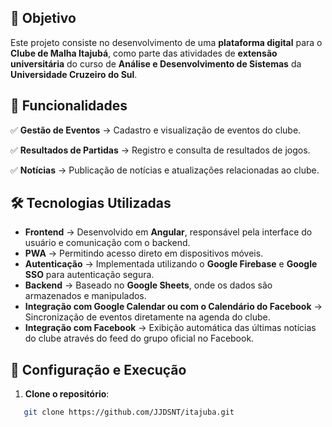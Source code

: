 ## 📌 Objetivo

Este projeto consiste no desenvolvimento de uma **plataforma digital** para o **Clube de Malha Itajubá**, como parte das atividades de **extensão universitária** do curso de **Análise e Desenvolvimento de Sistemas** da **Universidade Cruzeiro do Sul**. 

## 🚀 Funcionalidades

✅ **Gestão de Eventos** → Cadastro e visualização de eventos do clube.

✅ **Resultados de Partidas** → Registro e consulta de resultados de jogos.

✅ **Notícias** → Publicação de notícias e atualizações relacionadas ao clube.  

## 🛠 Tecnologias Utilizadas

- **Frontend** → Desenvolvido em **Angular**, responsável pela interface do usuário e comunicação com o backend.
- **PWA** → Permitindo acesso direto em dispositivos móveis.
- **Autenticação** → Implementada utilizando o **Google Firebase** e **Google SSO** para autenticação segura.    
- **Backend** → Baseado no **Google Sheets**, onde os dados são armazenados e manipulados.
- **Integração com Google Calendar ou com o Calendário do Facebook** → Sincronização de eventos diretamente na agenda do clube.
- **Integração com Facebook** → Exibição automática das últimas notícias do clube através do feed do grupo oficial no Facebook.


## 🔧 Configuração e Execução

1. **Clone o repositório**:

```bash
   git clone https://github.com/JJDSNT/itajuba.git
```

